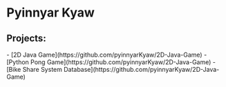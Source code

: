 <h1>Pyinnyar Kyaw</h1>

<h2>Projects:</h2>
  - [2D Java Game](https://github.com/pyinnyarKyaw/2D-Java-Game)
  - [Python Pong Game](https://github.com/pyinnyarKyaw/2D-Java-Game)
  - [Bike Share System Database](https://github.com/pyinnyarKyaw/2D-Java-Game)

<!--
**joshmadakor1/joshmadakor1** is a ✨ _special_ ✨ repository because its `README.md` (this file) appears on your GitHub profile.

Here are some ideas to get you started:

- 🔭 I’m currently working on ...
- 🌱 I’m currently learning ...
- 👯 I’m looking to collaborate on ...
- 🤔 I’m looking for help with ...
- 💬 Ask me about ...
- 📫 How to reach me: ...
- 😄 Pronouns: ...
- ⚡ Fun fact: ...
-->
